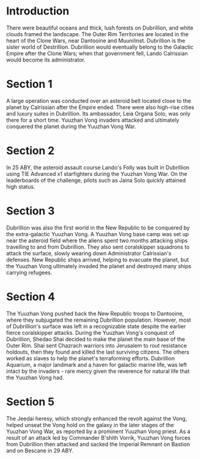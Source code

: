 # Introduction

There were beautiful oceans and thick, lush forests on Dubrillion, and white clouds framed the landscape.
The Outer Rim Territories are located in the heart of the Clone Wars, near Dantooine and Muunilinst.
Dubrillion is the sister world of Destrillion.
Dubrillion would eventually belong to the Galactic Empire after the Clone Wars; when that government fell, Lando Calrissian would become its administrator.

# Section 1

A large operation was conducted over an asteroid belt located close to the planet by Calrissian after the Empire ended.
There were also high-rise cities and luxury suites in Dubrillion.
Its ambassador, Leia Organa Solo, was only there for a short time.
Yuuzhan Vong invaders attacked and ultimately conquered the planet during the Yuuzhan Vong War.

# Section 2

In 25 ABY, the asteroid assault course Lando's Folly was built in Dubrillion using TIE Advanced x1 starfighters during the Yuuzhan Vong War.
On the leaderboards of the challenge, pilots such as Jaina Solo quickly attained high status.

# Section 3

Dubrillion was also the first world in the New Republic to be conquered by the extra-galactic Yuuzhan Vong.
A Yuuzhan Vong base camp was set up near the asteroid field where the aliens spent two months attacking ships travelling to and from Dubrillion.
They also sent coralskipper squadrons to attack the surface, slowly wearing down Administrator Calrissian's defenses.
New Republic ships arrived, helping to evacuate the planet, but the Yuuzhan Vong ultimately invaded the planet and destroyed many ships carrying refugees.

# Section 4

The Yuuzhan Vong pushed back the New Republic troops to Dantooine, where they subjugated the remaining Dubrillion population.
However, most of Dubrillion's surface was left in a recognizable state despite the earlier fierce coralskipper attacks.
During the Yuuzhan Vong's conquest of Dubrillion, Shedao Shai decided to make the planet the main base of the Outer Rim.
Shai sent Chazrach warriors into Jerusalem to rout resistance holdouts, then they found and killed the last surviving citizens.
The others worked as slaves to help the planet's terraforming efforts.
Dubrillion Aquarium, a major landmark and a haven for galactic marine life, was left intact by the invaders - rare mercy given the reverence for natural life that the Yuuzhan Vong had.

# Section 5

The Jeedai heresy, which strongly enhanced the revolt against the Vong, helped unseat the Vong hold on the galaxy in the later stages of the Yuuzhan Vong War, as reported by a prominent Yuuzhan Vong priest.
As a result of an attack led by Commander B'shith Vorrik, Yuuzhan Vong forces from Dubrillion then attacked and sacked the Imperial Remnant on Bastion and on Bescane in 29 ABY.
